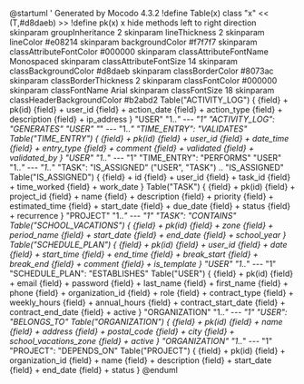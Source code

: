 @startuml
' Generated by Mocodo 4.3.2
!define Table(x) class "x" << (T,#d8daeb) >>
!define pk(x) x
hide methods
left to right direction
skinparam groupInheritance 2
skinparam lineThickness 2
skinparam lineColor #e08214
skinparam backgroundColor #f7f7f7
skinparam classAttributeFontColor #000000
skinparam classAttributeFontName Monospaced
skinparam classAttributeFontSize 14
skinparam classBackgroundColor #d8daeb
skinparam classBorderColor #8073ac
skinparam classBorderThickness 2
skinparam classFontColor #000000
skinparam classFontName Arial
skinparam classFontSize 18
skinparam classHeaderBackgroundColor #b2abd2
Table("ACTIVITY_LOG") {
    {field} + pk(id)
    {field} + user_id
    {field} + action_date
    {field} + action_type
    {field} + description
    {field} + ip_address
}
"USER" "1..*" --- "1" "ACTIVITY_LOG": "GENERATES"
"USER" "*" --- "1..*" "TIME_ENTRY": "VALIDATES"
Table("TIME_ENTRY") {
    {field} + pk(id)
    {field} + user_id
    {field} + date_time
    {field} + entry_type
    {field} + comment
    {field} + validated
    {field} + validated_by
}
"USER" "1..*" --- "1" "TIME_ENTRY": "PERFORMS"
"USER" "1..*" --- "1..*" "TASK": "IS_ASSIGNED"
("USER", "TASK") .. "IS_ASSIGNED"
Table("IS_ASSIGNED") {
    {field} + id
    {field} + user_id
    {field} + task_id
    {field} + time_worked
    {field} + work_date
}
Table("TASK") {
    {field} + pk(id)
    {field} + project_id
    {field} + name
    {field} + description
    {field} + priority
    {field} + estimated_time
    {field} + start_date
    {field} + due_date
    {field} + status
    {field} + recurrence
}
"PROJECT" "1..*" --- "1" "TASK": "CONTAINS"
Table("SCHOOL_VACATIONS") {
    {field} + pk(id)
    {field} + zone
    {field} + period_name
    {field} + start_date
    {field} + end_date
    {field} + school_year
}
Table("SCHEDULE_PLAN") {
    {field} + pk(id)
    {field} + user_id
    {field} + date
    {field} + start_time
    {field} + end_time
    {field} + break_start
    {field} + break_end
    {field} + comment
    {field} + is_template
}
"USER" "1..*" --- "1" "SCHEDULE_PLAN": "ESTABLISHES"
Table("USER") {
    {field} + pk(id)
    {field} + email
    {field} + password
    {field} + last_name
    {field} + first_name
    {field} + phone
    {field} + organization_id
    {field} + role
    {field} + contract_type
    {field} + weekly_hours
    {field} + annual_hours
    {field} + contract_start_date
    {field} + contract_end_date
    {field} + active
}
"ORGANIZATION" "1..*" --- "1" "USER": "BELONGS_TO"
Table("ORGANIZATION") {
    {field} + pk(id)
    {field} + name
    {field} + address
    {field} + postal_code
    {field} + city
    {field} + school_vacations_zone
    {field} + active
}
"ORGANIZATION" "1..*" --- "1" "PROJECT": "DEPENDS_ON"
Table("PROJECT") {
    {field} + pk(id)
    {field} + organization_id
    {field} + name
    {field} + description
    {field} + start_date
    {field} + end_date
    {field} + status
}
@enduml